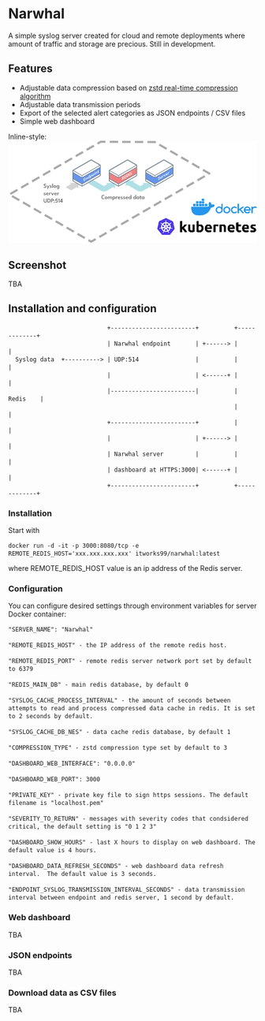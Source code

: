 # Narwhal

A simple syslog server created for cloud and remote deployments where amount of traffic and storage are precious. Still in development.

## Features

- Adjustable data compression based on [zstd real-time compression algorithm](https://facebook.github.io/zstd/)
- Adjustable data transmission periods
- Export of the selected alert categories as JSON endpoints / CSV files
- Simple web dashboard

Inline-style: 
![alt text](ndiagram.png "Narwhal server diagram")


## Screenshot

TBA

## Installation and configuration

                                +------------------------+          +-------------+
                                | Narwhal endpoint       | +------> |             |
      Syslog data  +----------> | UDP:514                |          |             |
                                |                        | <------+ |             |
                                |------------------------|          |    Redis    |
                                                                    |             |
                                +------------------------+          |             |
                                |                        | +------> |             |
                                | Narwhal server         |          |             |
                                | dashboard at HTTPS:3000| <------+ |             |
                                +------------------------+          +-------------+

### Installation

Start with

    docker run -d -it -p 3000:8080/tcp -e REMOTE_REDIS_HOST='xxx.xxx.xxx.xxx' itworks99/narwhal:latest

where REMOTE_REDIS_HOST value is an ip address of the Redis server.

### Configuration

You can configure desired settings through environment variables for server Docker container:

    "SERVER_NAME": "Narwhal"
    
    "REMOTE_REDIS_HOST" - the IP address of the remote redis host. 
    
    "REMOTE_REDIS_PORT" - remote redis server network port set by default to 6379

    "REDIS_MAIN_DB" - main redis database, by default 0
    
    "SYSLOG_CACHE_PROCESS_INTERVAL" - the amount of seconds between attempts to read and process compressed data cache in redis. It is set to 2 seconds by default.
    
    "SYSLOG_CACHE_DB_NES" - data cache redis database, by default 1
    
    "COMPRESSION_TYPE" - zstd compression type set by default to 3
    
    "DASHBOARD_WEB_INTERFACE": "0.0.0.0"
    
    "DASHBOARD_WEB_PORT": 3000
    
    "PRIVATE_KEY" - private key file to sign https sessions. The default filename is "localhost.pem"
    
    "SEVERITY_TO_RETURN" - messages with severity codes that condsidered critical, the default setting is "0 1 2 3"
    
    "DASHBOARD_SHOW_HOURS" - last X hours to display on web dashboard. The default value is 4 hours.
    
    "DASHBOARD_DATA_REFRESH_SECONDS" - web dashboard data refresh interval.  The default value is 3 seconds.
    
    "ENDPOINT_SYSLOG_TRANSMISSION_INTERVAL_SECONDS" - data transmission interval between endpoint and redis server, 1 second by default.

### Web dashboard

TBA

### JSON endpoints

TBA

### Download data as CSV files

TBA
